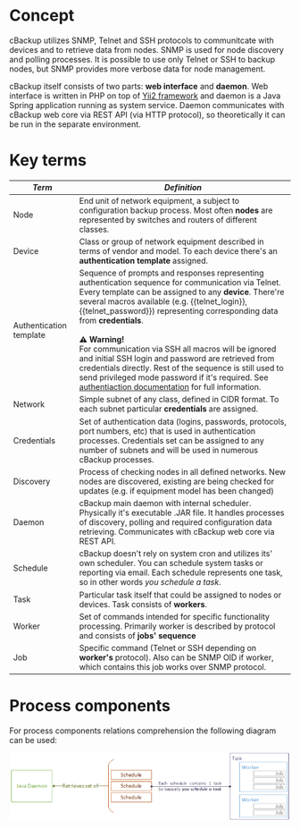 # Concept

cBackup utilizes SNMP, Telnet and SSH protocols to communitcate with devices and to retrieve data from nodes. SNMP is used for node discovery and polling processes. It is possible to use only Telnet or SSH to backup nodes, but SNMP provides more verbose data for node management.

cBackup itself consists of two parts: **web interface** and **daemon**. Web interface is written in PHP on top of [Yii2 framework](http://www.yiiframework.com) and daemon is a Java Spring application running as system service. Daemon communicates with cBackup web core via REST API (via HTTP protocol), so theoretically it can be run in the separate environment. 

# Key terms

<div id="teminology-table"></div>

_Term_ | _Definition_
------------ | -------------
Node | End unit of network equipment, a subject to configuration backup process. Most often **nodes** are represented by switches and routers of different classes.
Device | Class or group of network equipment described in terms of vendor and model. To each device there's an **authentication template** assigned. 
Authentication template | Sequence of prompts and responses representing authentication sequence for communication via Telnet. Every template can be assigned to any **device**. There're several macros available (e.g. {{telnet_login}}, {{telnet_password}}) representing corresponding data from **credentials**.<br><br><div class="warning">**⚠ Warning!**<br>For communication via SSH all macros will be ignored and initial SSH login and password are retrieved from credentials directly. Rest of the sequence is still used to send privileged mode password if it's required. See [authentiaction documentation](../administrators-guide/authentication) for full information.</div>
Network | Simple subnet of any class, defined in CIDR format. To each subnet particular **credentials** are assigned. 
Credentials | Set of authentication data (logins, passwords, protocols, port numbers, etc) that is used in authentication processes. Credentials set can be assigned to any number of subnets and will be used in numerous cBackup processes.
Discovery | Process of checking nodes in all defined networks. New nodes are discovered, existing are being checked for updates (e.g. if equipment model has been changed) 
Daemon | cBackup main daemon with internal scheduler. Physically it's executable .JAR file. It handles processes of discovery, polling and required configuration data retrieving. Communicates with cBackup web core via REST API.
Schedule | cBackup doesn't rely on system cron and utilizes its' own scheduler. You can schedule system tasks or reporting via email. Each schedule represents one task, so in other words _you schedule a task_.
Task | Particular task itself that could be assigned to nodes or devices. Task consists of **workers**.
Worker | Set of commands intended for specific functionality processing. Primarily worker is described by protocol and consists of **jobs' sequence**
Job | Specific command (Telnet or SSH depending on **worker's** protocol). Also can be SNMP OID if worker, which contains this job works over SNMP protocol. 

# Process components

For process components relations comprehension the following diagram can be used:

![Process elements relations](../assets/processes1.png)
